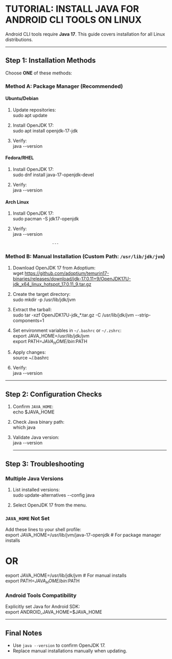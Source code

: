 # TUTORIAL: INSTALL JAVA FOR ANDROID CLI TOOLS ON LINUX  
Android CLI tools require **Java 17**. This guide covers installation for all Linux distributions.

---

## Step 1: Installation Methods  
Choose **ONE** of these methods:  

### Method A: Package Manager (Recommended)  

#### Ubuntu/Debian
1. Update repositories:  
    sudo apt update  

2. Install OpenJDK 17:  
    sudo apt install openjdk-17-jdk  

3. Verify:  
        java --version  

#### Fedora/RHEL
1. Install OpenJDK 17:  
        sudo dnf install java-17-openjdk-devel  

2. Verify:  
                java --version  

#### Arch Linux

1. Install OpenJDK 17:  
                    sudo pacman -S jdk17-openjdk  

2. Verify:  
                        java --version  

                        ---

### Method B: Manual Installation (Custom Path: `/usr/lib/jdk/jvm`)  

1. Download OpenJDK 17 from Adoptium:  
wget https://github.com/adoptium/temurin17-binaries/releases/download/jdk-17.0.11+9/OpenJDK17U-jdk_x64_linux_hotspot_17.0.11_9.tar.gz  

2. Create the target directory:  
sudo mkdir -p /usr/lib/jdk/jvm  

3. Extract the tarball:  
sudo tar -xzf OpenJDK17U-jdk_*.tar.gz -C /usr/lib/jdk/jvm --strip-components=1  

4. Set environment variables in `~/.bashrc` or `~/.zshrc`:  
export JAVA_HOME=/usr/lib/jdk/jvm  
export PATH=$JAVA_HOME/bin:$PATH  

5. Apply changes:  
source ~/.bashrc  

6. Verify:  
java --version  

---

## Step 2: Configuration Checks  

1. Confirm `JAVA_HOME`:  
echo $JAVA_HOME  

2. Check Java binary path:  
which java  

3. Validate Java version:  
    java --version  

    ---

## Step 3: Troubleshooting  

### Multiple Java Versions  
1. List installed versions:  
sudo update-alternatives --config java  

2. Select OpenJDK 17 from the menu.  

### `JAVA_HOME` Not Set  
Add these lines to your shell profile:  
export JAVA_HOME=/usr/lib/jvm/java-17-openjdk  # For package manager installs  
# OR  
export JAVA_HOME=/usr/lib/jdk/jvm              # For manual installs  
export PATH=$JAVA_HOME/bin:$PATH  

### Android Tools Compatibility  
Explicitly set Java for Android SDK:  
export ANDROID_JAVA_HOME=$JAVA_HOME  

---

## Final Notes  
- Use `java --version` to confirm OpenJDK 17.  
- Replace manual installations manually when updating.  
